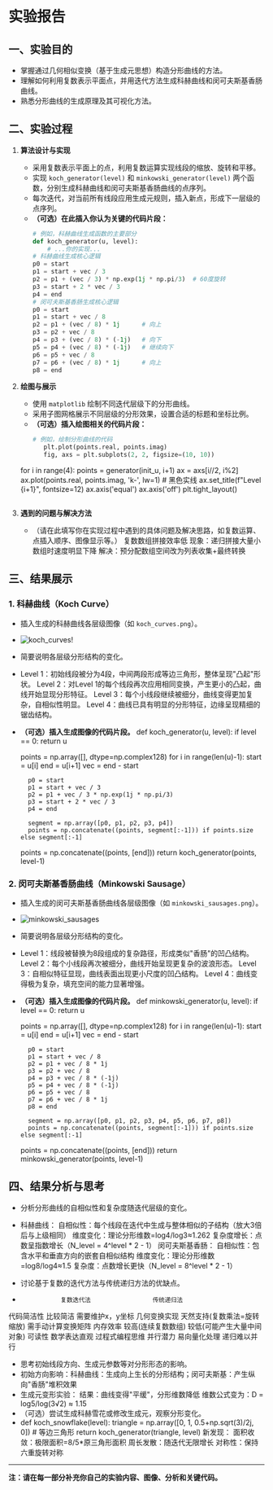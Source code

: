 # 实验报告

## 一、实验目的

- 掌握通过几何相似变换（基于生成元思想）构造分形曲线的方法。
- 理解如何利用复数表示平面点，并用迭代方法生成科赫曲线和闵可夫斯基香肠曲线。
- 熟悉分形曲线的生成原理及其可视化方法。

## 二、实验过程

1. **算法设计与实现**
   - 采用复数表示平面上的点，利用复数运算实现线段的缩放、旋转和平移。
   - 实现 `koch_generator(level)` 和 `minkowski_generator(level)` 两个函数，分别生成科赫曲线和闵可夫斯基香肠曲线的点序列。
   - 每次迭代，对当前所有线段应用生成元规则，插入新点，形成下一层级的点序列。
   - **（可选）在此插入你认为关键的代码片段：**
     ```python
     # 例如，科赫曲线生成函数的主要部分
     def koch_generator(u, level):
         # ...你的实现...
     # 科赫曲线生成核心逻辑
     p0 = start
     p1 = start + vec / 3
     p2 = p1 + (vec / 3) * np.exp(1j * np.pi/3)  # 60度旋转
     p3 = start + 2 * vec / 3
     p4 = end
     # 闵可夫斯基香肠生成核心逻辑
     p0 = start
     p1 = start + vec / 8
     p2 = p1 + (vec / 8) * 1j      # 向上
     p3 = p2 + vec / 8
     p4 = p3 + (vec / 8) * (-1j)   # 向下
     p5 = p4 + (vec / 8) * (-1j)   # 继续向下
     p6 = p5 + vec / 8
     p7 = p6 + (vec / 8) * 1j      # 向上
     p8 = end
     ```

2. **绘图与展示**
   - 使用 `matplotlib` 绘制不同迭代层级下的分形曲线。
   - 采用子图网格展示不同层级的分形效果，设置合适的标题和坐标比例。
   - **（可选）插入绘图相关的代码片段：**
     ```python
     # 例如，绘制分形曲线的代码
        plt.plot(points.real, points.imag)
        fig, axs = plt.subplots(2, 2, figsize=(10, 10))
   for i in range(4):
       points = generator(init_u, i+1)
       ax = axs[i//2, i%2]
       ax.plot(points.real, points.imag, 'k-', lw=1)  # 黑色实线
       ax.set_title(f"Level {i+1}", fontsize=12)
       ax.axis('equal')
       ax.axis('off')
   plt.tight_layout()
     ```

3. **遇到的问题与解决方法**
   - （请在此填写你在实现过程中遇到的具体问题及解决思路，如复数运算、点插入顺序、图像显示等。）
复数数组拼接效率低
现象：递归拼接大量小数组时速度明显下降
解决：预分配数组空间改为列表收集+最终转换

## 三、结果展示

### 1. 科赫曲线（Koch Curve）

- 插入生成的科赫曲线各层级图像（如 `koch_curves.png`）。
- ![koch_curves](https://github.com/user-attachments/assets/e29d0669-14c1-4442-9bce-1f6b62ef1069)!
- 简要说明各层级分形结构的变化。
- Level 1：初始线段被分为4段，中间两段形成等边三角形，整体呈现"凸起"形状。
Level 2：对Level 1的每个线段再次应用相同变换，产生更小的凸起，曲线开始显现分形特征。
Level 3：每个小线段继续被细分，曲线变得更加复杂，自相似性明显。
Level 4：曲线已具有明显的分形特征，边缘呈现精细的锯齿结构。
- **（可选）插入生成图像的代码片段。**
def koch_generator(u, level):
    if level == 0:
        return u
    
    points = np.array([], dtype=np.complex128)
    for i in range(len(u)-1):
        start = u[i]
        end = u[i+1]
        vec = end - start
        
        p0 = start
        p1 = start + vec / 3
        p2 = p1 + vec / 3 * np.exp(1j * np.pi/3)
        p3 = start + 2 * vec / 3
        p4 = end
        
        segment = np.array([p0, p1, p2, p3, p4])
        points = np.concatenate((points, segment[:-1])) if points.size else segment[:-1]
    
    points = np.concatenate((points, [end]))
    return koch_generator(points, level-1)
  
### 2. 闵可夫斯基香肠曲线（Minkowski Sausage）

- 插入生成的闵可夫斯基香肠曲线各层级图像（如 `minkowski_sausages.png`）。
- ![minkowski_sausages](https://github.com/user-attachments/assets/9c63990c-9c6a-4868-aeff-2de95f76501e)
- 简要说明各层级分形结构的变化。
- Level 1：线段被替换为8段组成的复杂路径，形成类似"香肠"的凹凸结构。
Level 2：每个小线段再次被细分，曲线开始呈现更复杂的波浪形态。
Level 3：自相似特征显现，曲线表面出现更小尺度的凹凸结构。
Level 4：曲线变得极为复杂，填充空间的能力显著增强。
- **（可选）插入生成图像的代码片段。**
def minkowski_generator(u, level):
    if level == 0:
        return u
    
    points = np.array([], dtype=np.complex128)
    for i in range(len(u)-1):
        start = u[i]
        end = u[i+1]
        vec = end - start
        
        p0 = start
        p1 = start + vec / 8
        p2 = p1 + vec / 8 * 1j
        p3 = p2 + vec / 8
        p4 = p3 + vec / 8 * (-1j)
        p5 = p4 + vec / 8 * (-1j)
        p6 = p5 + vec / 8
        p7 = p6 + vec / 8 * 1j
        p8 = end
        
        segment = np.array([p0, p1, p2, p3, p4, p5, p6, p7, p8])
        points = np.concatenate((points, segment[:-1])) if points.size else segment[:-1]
    
    points = np.concatenate((points, [end]))
    return minkowski_generator(points, level-1)
  
## 四、结果分析与思考

- 分析分形曲线的自相似性和复杂度随迭代层级的变化。
- 科赫曲线：
自相似性：每个线段在迭代中生成与整体相似的子结构（放大3倍后与上级相同）
维度变化：理论分形维数=log4/log3≈1.262
复杂度增长：点数呈指数增长（N_level = 4^level * 2 - 1）
闵可夫斯基香肠：
自相似性：包含水平和垂直方向的嵌套自相似结构
维度变化：理论分形维数=log8/log4≈1.5
复杂度：点数增长更快（N_level = 8^level * 2 - 1）

- 讨论基于复数的迭代方法与传统递归方法的优缺点。
-                复数迭代法	               传统递归法
代码简洁性		  比较简洁                    需要维护x，y坐标
几何变换实现	  天然支持(复数乘法=旋转缩放)	需手动计算变换矩阵
内存效率	        较高(连续复数数组)	         较低(可能产生大量中间对象)
可读性	        数学表达直观               	过程式编程思维
并行潜力	        易向量化处理	               递归难以并行
- 思考初始线段方向、生成元参数等对分形形态的影响。
- 初始方向影响：科赫曲线：生成向上生长的分形结构；闵可夫斯基：产生纵向"香肠"堆积效果
- 生成元变形实验：
结果：曲线变得"平缓"，分形维数降低
维数公式变为：D = log5/log(3√2) ≈ 1.15
- （可选）尝试生成科赫雪花或修改生成元，观察分形变化。
- def koch_snowflake(level):
    triangle = np.array([0, 1, 0.5+np.sqrt(3)/2j, 0])  # 等边三角形
    return koch_generator(triangle, level)
  新发现：
面积收敛：极限面积=8/5*原三角形面积
周长发散：随迭代无限增长
对称性：保持六重旋转对称
---

**注：请在每一部分补充你自己的实验内容、图像、分析和关键代码。**
